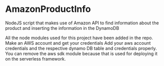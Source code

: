 # AmazonProductInfo
NodeJS script that makes use of Amazon API to find information about the product and inserting the information in the DynamoDB


All the node modules used for this project have been added in the repo.
Make an AWS account and get your credentials
Add your aws account credentials and the respective dynamo DB table and credentials properly.
You can remove the aws sdk module because that is used for deploying it on the serverless framework.
